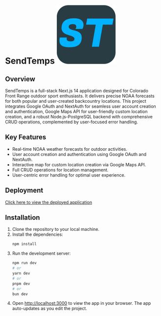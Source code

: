 
# SendTemps ![SendTemps logo](https://github.com/RickV85/sendtemps/blob/main/public/icon-192x192.png?raw=true)

## Overview
SendTemps is a full-stack Next.js 14 application designed for Colorado Front Range outdoor sport enthusiasts. It delivers precise NOAA forecasts for both popular and user-created backcountry locations. This project integrates Google OAuth and NextAuth for seamless user account creation and authentication, Google Maps API for user-friendly custom location creation, and a robust Node.js-PostgreSQL backend with comprehensive CRUD operations, complemented by user-focused error handling.

## Key Features
- Real-time NOAA weather forecasts for outdoor activities.
- User account creation and authentication using Google OAuth and NextAuth.
- Interactive map for custom location creation via Google Maps API.
- Full CRUD operations for location management.
- User-centric error handling for optimal user experience.

## Deployment

[Click here to view the deployed application](https://sendtemps.vercel.app)

## Installation

1. Clone the repository to your local machine.
2. Install the dependencies:
    ```bash
    npm install
    ```
3. Run the development server:
    ```bash
    npm run dev
    # or
    yarn dev
    # or
    pnpm dev
    # or
    bun dev
    ```
4. Open [http://localhost:3000](http://localhost:3000) to view the app in your browser. The app auto-updates as you edit the project.

